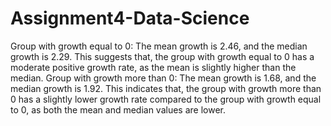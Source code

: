 # Assignment4-Data-Science
Group with growth equal to 0: The mean growth is 2.46, and the median growth is 2.29. This suggests that, the group with growth equal to 0 has a moderate positive growth rate, as the mean is slightly higher than the median.
Group with growth more than 0: The mean growth is 1.68, and the median growth is 1.92. This indicates that, the group with growth more than 0 has a slightly lower growth rate compared to the group with growth equal to 0, as both the mean and median values are lower.
